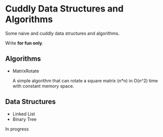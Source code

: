 # Cuddly Data Structures and Algorithms

Some naive and cuddly data structures and algorithms.

Write **for fun only**.

## Algorithms

* MatrixRotate

  A simple algorithm that can rotate a square matrix (n*n) in O(n^2) time with constant memory space.

## Data Structures

* Linked List
* Binary Tree

In progress